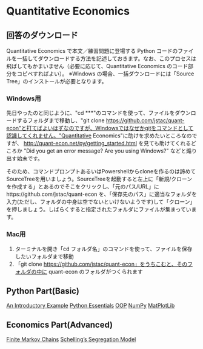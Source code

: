 # Quantitative Economics

## 回答のダウンロード
Quantitative Economics で本文／練習問題に登場する Python コードのファイルを一括してダウンロードする方法を記述しておきます。なお、このプロセスは飛ばしてもかまいません（必要に応じて、Quantitative Economics のコード部分をコピペすればよい）。
※Windows の場合、一括ダウンロードには「Source Tree」のインストールが必要となります。

### Windows用
先日やったのと同じように、"cd ***"のコマンドを使って、ファイルをダウンロードするフォルダまで移動し、"git clone https://github.com/jstac/quant-econ"と打てばよいはずなのですが、Windowsではなぜかgitをコマンドとして認識してくれません。"Quantitative Economics"に助けを求めたいところなのですが、 http://quant-econ.net/py/getting_started.html を見ても助けてくれるどころか
"Did you get an error message? Are you using Windows?"
などと煽り出す始末です。

そのため、コマンドプロンプトあるいはPowershellからcloneを作るのは諦めてSourceTreeを用いましょう。SourceTreeを起動すると左上に「新規/クローンを作成する」とあるのでそこをクリックし、「元のパス/URL」にhttps://github.com/jstac/quant-econ を、「保存先のパス」に適当なフォルダを入力(ただし、フォルダの中身は空でないといけないようです)して「クローン」を押しましょう。しばらくすると指定されたフォルダにファイルが集まっています。

### Mac用
1. ターミナルを開き「cd フォルダ名」のコマンドを使って、ファイルを保存したいフォルダまで移動
1. 「git clone https://github.com/jstac/quant-econ」をうちこむと、そのフォルダの中に quant-econ のフォルダがつくられます

## Python Part(Basic)
[An Introductory Example](AnIntroductoryExample.md)
[Python Essentials](PythonEssentials.md)
[OOP](OOP.md)
[NumPy](NumPy.md)
[MatPlotLib](MatPlotLib.md)

## Economics Part(Advanced)
[Finite Markov Chains](FiniteMarkovChains.md)
[Schelling’s Segregation Model](SchellingsSegregationModel.md)